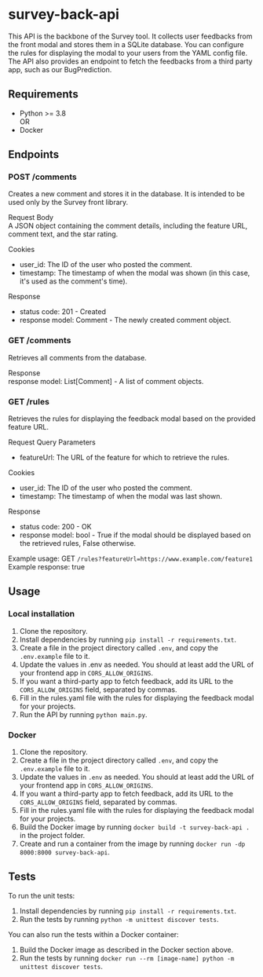 # survey-back-api

This API is the backbone of the Survey tool. It collects user feedbacks from the front modal and stores them in a SQLite database.
You can configure the rules for displaying the modal to your users from the YAML config file.
The API also provides an endpoint to fetch the feedbacks from a third party app, such as our BugPrediction.

## Requirements
- Python >= 3.8  
OR  
- Docker

## Endpoints

### POST /comments
Creates a new comment and stores it in the database.
It is intended to be used only by the Survey front library.

Request Body  
A JSON object containing the comment details, including the feature URL, comment text, and the star rating.

Cookies
- user_id: The ID of the user who posted the comment.
- timestamp: The timestamp of when the modal was shown (in this case, it's used as the comment's time).
    
Response
- status code: 201 - Created
- response model: Comment - The newly created comment object.

### GET /comments
Retrieves all comments from the database.

Response  
response model: List[Comment] - A list of comment objects.

### GET /rules

Retrieves the rules for displaying the feedback modal based on the provided feature URL.

Request Query Parameters
- featureUrl: The URL of the feature for which to retrieve the rules.

Cookies
- user_id: The ID of the user who posted the comment.
- timestamp: The timestamp of when the modal was last shown.

Response
- status code: 200 - OK
- response model: bool - True if the modal should be displayed based on the retrieved rules, False otherwise.  

Example usage: GET ```/rules?featureUrl=https://www.example.com/feature1```  
Example response: true
## Usage
### Local installation

1. Clone the repository.
2. Install dependencies by running ```pip install -r requirements.txt```.
3. Create a file in the project directory called ```.env```, and copy the ```.env.example``` file to it.
4. Update the values in .env as needed. You should at least add the URL of your frontend app in ```CORS_ALLOW_ORIGINS```.
5. If you want a third-party app to fetch feedback, add its URL to the ```CORS_ALLOW_ORIGINS``` field, separated by commas.
6. Fill in the rules.yaml file with the rules for displaying the feedback modal for your projects.
7. Run the API by running ```python main.py```.

### Docker

1. Clone the repository.
2. Create a file in the project directory called ```.env```, and copy the ```.env.example``` file to it.
3. Update the values in ```.env``` as needed. You should at least add the URL of your frontend app in ```CORS_ALLOW_ORIGINS```.
4. If you want a third-party app to fetch feedback, add its URL to the ```CORS_ALLOW_ORIGINS``` field, separated by commas.
5. Fill in the rules.yaml file with the rules for displaying the feedback modal for your projects.
6. Build the Docker image by running ```docker build -t survey-back-api .``` in the project folder.
7. Create and run a container from the image by running ```docker run -dp 8000:8000 survey-back-api```.

## Tests 

To run the unit tests: 

1. Install dependencies by running ```pip install -r requirements.txt```.
2. Run the tests by running ```python -m unittest discover tests```.

You can also run the tests within a Docker container:

1. Build the Docker image as described in the Docker section above.
2. Run the tests by running ```docker run --rm [image-name] python -m unittest discover tests```.
